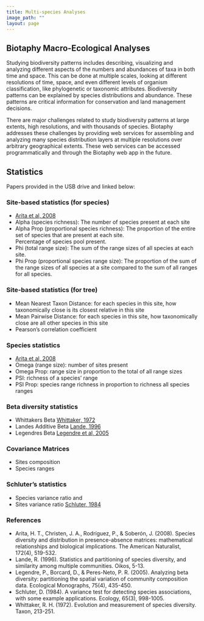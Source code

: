 ```yaml
---
title: Multi-species Analyses
image_path: ""
layout: page
---
```


## Biotaphy Macro-Ecological Analyses 

<p>
Studying biodiversity patterns includes describing, visualizing and analyzing 
different aspects of the numbers and abundances of taxa in both time and space. 
This can be done at multiple scales, looking at different resolutions of time, 
space, and even different levels of organism classification, like phylogenetic 
or taxonomic attributes.  Biodiversity patterns can be explained by species 
distributions and abundance.  These patterns are critical information for 
conservation and land management decisions.

There are major challenges related to study biodiversity patterns at large 
extents, high resolutions, and with thousands of species.  Biotaphy addresses 
these challenges by providing web services for assembling and analyzing many 
species distribution layers at multiple resolutions over arbitrary geographical 
extents.   These web services can be accessed programmatically and through the 
Biotaphy web app in the future.
</p>

## Statistics

Papers provided in the USB drive and linked below:

### Site-based statistics (for species)
* [Arita et al, 2008]( https://doi.org/10.1086/590954)
* Alpha (species richness): The number of species present at each site
* Alpha Prop (proportional species richness): The proportion of the entire set of species that are present at each site.  
  Percentage of species pool present.
* Phi (total range size): The sum of the range sizes of all species at each site.
* Phi Prop (proportional species range size):  The proportion of the sum of the range sizes of all species at a site 
  compared to the sum of all ranges for all species.

### Site-based statistics (for tree)
* Mean Nearest Taxon Distance: for each species in this site, how taxonomically 
  close is its closest relative in this site 
* Mean Pairwise Distance: for each species in this site, how taxonomically 
  close are all other species in this site
* Pearson’s correlation coefficient

### Species statistics
* [Arita et al, 2008](https://doi.org/10.1086/590954)
* Omega (range size): number of sites present
* Omega Prop: range size in proportion to the total of all range sizes
* PSI: richness of a species’ range
* PSI Prop: species range richness in proportion to richness all species ranges

### Beta diversity statistics
* Whittakers Beta [Whittaker, 1972](http://www.jstor.org/stable/1218190)
* Landes Additive Beta [Lande, 1996](http://www.jstor.org/stable/3545743)
* Legendres Beta [Legendre et al, 2005](https://esajournals.onlinelibrary.wiley.com/doi/full/10.1890/05-0549)

### Covariance Matrices
* Sites composition
* Species ranges

### Schluter’s statistics
* Species variance ratio and
* Sites variance ratio [Schluter, 1984](https://esajournals.onlinelibrary.wiley.com/doi/abs/10.2307/1938071)


### References
* Arita, H. T., Christen, J. A., Rodríguez, P., & Soberón, J. (2008). Species 
  diversity and distribution in presence-absence matrices: mathematical 
  relationships and biological implications. The American Naturalist, 172(4), 
  519-532.
* Lande, R. (1996). Statistics and partitioning of species diversity, and 
  similarity among multiple communities. Oikos, 5-13.
* Legendre, P., Borcard, D., & Peres-Neto, P. R. (2005). Analyzing beta 
  diversity: partitioning the spatial variation of community composition data. 
  Ecological Monographs, 75(4), 435-450.
* Schluter, D. (1984). A variance test for detecting species associations, with 
  some example applications. Ecology, 65(3), 998-1005.
* Whittaker, R. H. (1972). Evolution and measurement of species diversity. 
  Taxon, 213-251.
